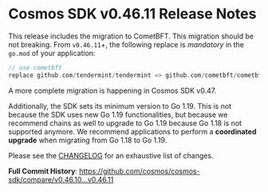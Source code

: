 # Cosmos SDK v0.46.11 Release Notes

This release includes the migration to CometBFT. This migration should be not breaking.
From `v0.46.11`+, the following replace is *mandatory* in the `go.mod` of your application:

```go
// use cometbft
replace github.com/tendermint/tendermint => github.com/cometbft/cometbft v0.34.27
```

A more complete migration is happening in Cosmos SDK v0.47.

Additionally, the SDK sets its minimum version to Go 1.19.
This is not because the SDK uses new Go 1.19 functionalities, but because we recommend chains as well to upgrade to Go 1.19 because Go 1.18 is not supported anymore.
We recommend applications to perform a **coordinated upgrade** when migrating from Go 1.18 to Go 1.19.

Please see the [CHANGELOG](https://github.com/cosmos/cosmos-sdk/blob/release/v0.46.x/CHANGELOG.md) for an exhaustive list of changes.

**Full Commit History**: https://github.com/cosmos/cosmos-sdk/compare/v0.46.10...v0.46.11
